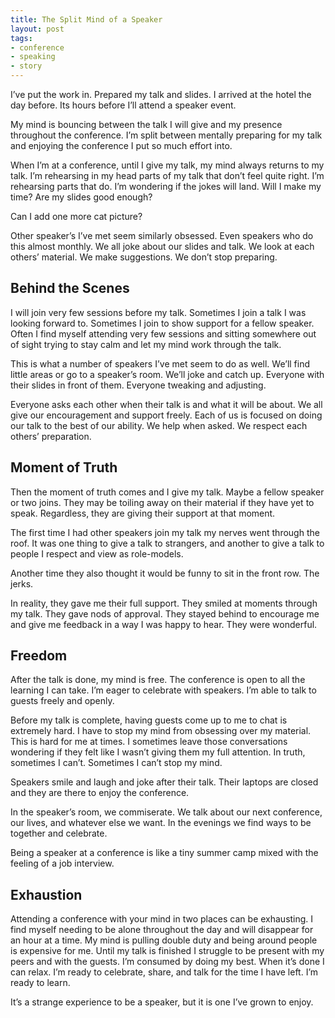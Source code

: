 ```yaml
---
title: The Split Mind of a Speaker
layout: post
tags:
- conference
- speaking
- story
---
```


I’ve put the work in. Prepared my talk and slides. I arrived at the hotel the day before. Its hours before I’ll attend a speaker event.

My mind is bouncing between the talk I will give and my presence throughout the conference. I’m split between mentally preparing for my talk and enjoying the conference I put so much effort into.

When I’m at a conference, until I give my talk, my mind always returns to my talk. I’m rehearsing in my head parts of my talk that don’t feel quite right. I’m rehearsing parts that do. I’m wondering if the jokes will land. Will I make my time? Are my slides good enough?

Can I add one more cat picture?

Other speaker’s I’ve met seem similarly obsessed. Even speakers who do this almost monthly. We all joke about our slides and talk. We look at each others’ material. We make suggestions. We don’t stop preparing.

## Behind the Scenes

I will join very few sessions before my talk. Sometimes I join a talk I was looking forward to. Sometimes I join to show support for a fellow speaker. Often I find myself attending very few sessions and sitting somewhere out of sight trying to stay calm and let my mind work through the talk.

This is what a number of speakers I’ve met seem to do as well. We’ll find little areas or go to a speaker’s room. We’ll joke and catch up. Everyone with their slides in front of them. Everyone tweaking and adjusting.

Everyone asks each other when their talk is and what it will be about. We all give our encouragement and support freely. Each of us is focused on doing our talk to the best of our ability. We help when asked. We respect each others’ preparation.

## Moment of Truth

Then the moment of truth comes and I give my talk. Maybe a fellow speaker or two joins. They may be toiling away on their material if they have yet to speak. Regardless, they are giving their support at that moment.

The first time I had other speakers join my talk my nerves went through the roof. It was one thing to give a talk to strangers, and another to give a talk to people I respect and view as role-models. 

Another time they also thought it would be funny to sit in the front row. The jerks.

In reality, they gave me their full support. They smiled at moments through my talk. They gave nods of approval. They stayed behind to encourage me and give me feedback in a way I was happy to hear. They were wonderful.

## Freedom

After the talk is done, my mind is free. The conference is open to all the learning I can take. I’m eager to celebrate with speakers. I’m able to talk to guests freely and openly.

Before my talk is complete, having guests come up to me to chat is extremely hard. I have to stop my mind from obsessing over my material. This is hard for me at times. I sometimes leave those conversations wondering if they felt like I wasn’t giving them my full attention. In truth, sometimes I can’t. Sometimes I can’t stop my mind.

Speakers smile and laugh and joke after their talk. Their laptops are closed and they are there to enjoy the conference.

In the speaker’s room, we commiserate. We talk about our next conference, our lives, and whatever else we want. In the evenings we find ways to be together and celebrate.

Being a speaker at a conference is like a tiny summer camp mixed with the feeling of a job interview.

## Exhaustion

Attending a conference with your mind in two places can be exhausting. I find myself needing to be alone throughout the day and will disappear for an hour at a time. My mind is pulling double duty and being around people is expensive for me. Until my talk is finished I struggle to be present with my peers and with the guests. I’m consumed by doing my best. When it’s done I can relax. I’m ready to celebrate, share, and talk for the time I have left. I’m ready to learn.

It’s a strange experience to be a speaker, but it is one I’ve grown to enjoy.